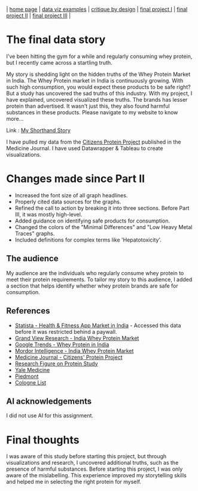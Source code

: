 | [home page](https://nandini-mahurkar.github.io/nandini-dataviz-portfolio/) | [data viz examples](dataviz-examples) | [critique by design](critique-by-design) | [final project I](final-project-part-one) | [final project II](final-project-part-two) | [final project III](final-project-part-three) |

# The final data story

I've been hitting the gym for a while and regularly consuming whey protein, but I recently came across a startling truth. 

My story is shedding light on the hidden truths of the Whey Protein Market in India. The Whey Protein market in India is continuously growing. With such high consumption, you would expect these products to be safe right? But a study has uncovered the sad truths of this industry. With my project, I have explained, uncovered visualized these truths. The brands has lesser protein than advertised. It wasn't just this, they also found harmful substances in these products. Please navigate to my website to know more...

Link : [My Shorthand Story](https://carnegiemellon.shorthandstories.com/dark-side-of-indias-whey-protein-market/index.html)

I have pulled my data from the [Citizens Protein Project](https://journals.lww.com/md-journal/fulltext/2024/04050/citizens_protein_project__a_self_funded,.15.aspx) published in the Medicine Journal. I have used Datawrapper & Tableau to create visualizations.

# Changes made since Part II

- Increased the font size of all graph headlines.  
- Properly cited data sources for the graphs.  
- Refined the call to action by breaking it into three sections. Before Part III, it was mostly high-level.  
- Added guidance on identifying safe products for consumption.  
- Changed the colors of the "Minimal Differences" and "Low Heavy Metal Traces" graphs.  
- Included definitions for complex terms like 'Hepatotoxicity'.  

## The audience

My audience are the individuals who regularly consume whey protein to meet their protein requirements. To tailor my story to this audience, I added a section that helps identify whether whey protein brands are safe for consumption.

## References

- [Statista - Health & Fitness App Market in India](https://www.statista.com/outlook/amo/app/health-fitness/india#revenue) - Accessed this data before it was restricted behind a paywall.
- [Grand View Research - India Whey Protein Market](https://www.grandviewresearch.com/horizon/outlook/whey-protein-market/india)  
- [Google Trends - Whey Protein in India](https://trends.google.com/trends/explore?date=all&geo=IN&q=whey%20protein&hl=en-US)  
- [Mordor Intelligence - India Whey Protein Market](https://www.mordorintelligence.com/industry-reports/india-whey-protein-market)  
- [Medicine Journal - Citizens' Protein Project](https://journals.lww.com/md-journal/fulltext/2024/04050/citizens_protein_project__a_self_funded,.15.aspx)  
- [Research Figure on Protein Study](https://pmc.ncbi.nlm.nih.gov/articles/PMC10994440/figure/SD3/)
- [Yale Medicine](https://www.yalemedicine.org/clinical-keywords/hepatotoxicity#:~:text=Definition,in%20severe%20cases%2C%20liver%20failure.)
- [Piedmont](https://www.piedmont.org/living-real-change/how-to-choose-the-healthiest-protein-powder)
- [Cologne List](https://www.koelnerliste.com/en/product-database)

## AI acknowledgements
I did not use AI for this assignment.

# Final thoughts

I was aware of this study before starting this project, but through visualizations and research, I uncovered additional truths, such as the presence of harmful substances. Before starting this project, I was only aware of the mislabelling. This experience improved my storytelling skills and helped me in selecting the right protein for myself.
